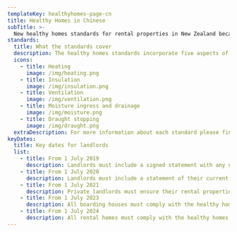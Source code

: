 ```yaml
---
templateKey: healthyhomes-page-cn
title: Healthy Homes in Chinese
subTitle: >-
  New healthy homes standards for rental properties in New Zealand became law on 1 July 2019. The standards will play a significant role in maintaining and improving the quality of the rental properties. These standards will help ensure landlords have healthier, safer properties and lower maintenance costs for their investments.
standards:
  title: What the standards cover
  description: The healthy homes standards incorporate five aspects of a property, which all contribute to a warm and dry home.
  icons:
    - title: Heating
      image: /img/heating.png
    - title: Insulation
      image: /img/insulation.png
    - title: Ventilation
      image: /img/ventilation.png
    - title: Moisture ingress and drainage
      image: /img/moisture.png
    - title: Draught stopping
      image: /img/draught.png
  extraDescription: For more information about each standard please find here - https://www.tenancy.govt.nz/healthy-homes/about-the-healthy-homes-standards/
keyDates:
  title: Key dates for landlords
  list:
    - title: From 1 July 2019
      description: Landlords must include a signed statement with any new, varied or renewed tenancy agreement that they will comply, or already do comply, with the healthy homes standards.
    - title: From 1 July 2020
      description: Landlords must include a statement of their current level of compliance with the healthy homes standards in any new, varied or renewed tenancy agreement.
    - title: From 1 July 2021
      description: Private landlords must ensure their rental properties comply with the healthy homes standards within 90 days of any new, or renewed, tenancy.
    - title: From 1 July 2023
      description: All boarding houses must comply with the healthy homes standards.
    - title: From 1 July 2024
      description: All rental homes must comply with the healthy homes standards.
---
```

